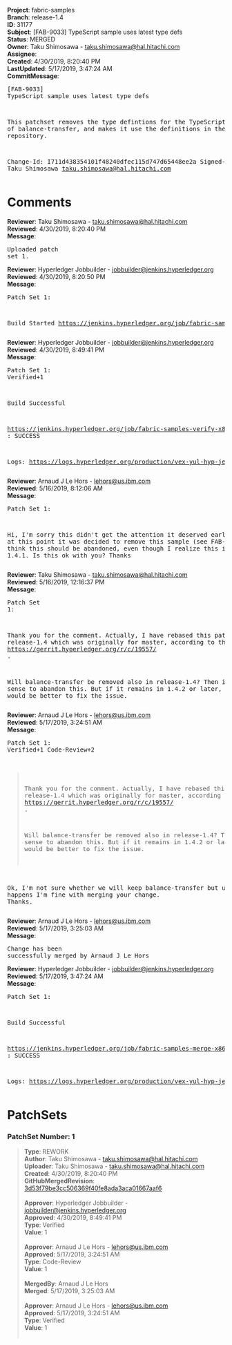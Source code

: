 <strong>Project</strong>: fabric-samples<br><strong>Branch</strong>: release-1.4<br><strong>ID</strong>: 31177<br><strong>Subject</strong>: [FAB-9033] TypeScript sample uses latest type defs<br><strong>Status</strong>: MERGED<br><strong>Owner</strong>: Taku Shimosawa - taku.shimosawa@hal.hitachi.com<br><strong>Assignee</strong>:<br><strong>Created</strong>: 4/30/2019, 8:20:40 PM<br><strong>LastUpdated</strong>: 5/17/2019, 3:47:24 AM<br><strong>CommitMessage</strong>:<br><pre>[FAB-9033] TypeScript sample uses latest type defs

This patchset removes the type defintions for the TypeScript
version of balance-transfer, and makes it use the definitions
in the npm repository.

Change-Id: I711d438354101f48240dfec115d747d65448ee2a
Signed-off-by: Taku Shimosawa <taku.shimosawa@hal.hitachi.com>
</pre><h1>Comments</h1><strong>Reviewer</strong>: Taku Shimosawa - taku.shimosawa@hal.hitachi.com<br><strong>Reviewed</strong>: 4/30/2019, 8:20:40 PM<br><strong>Message</strong>: <pre>Uploaded patch set 1.</pre><strong>Reviewer</strong>: Hyperledger Jobbuilder - jobbuilder@jenkins.hyperledger.org<br><strong>Reviewed</strong>: 4/30/2019, 8:20:50 PM<br><strong>Message</strong>: <pre>Patch Set 1:

Build Started https://jenkins.hyperledger.org/job/fabric-samples-verify-x86_64/246/</pre><strong>Reviewer</strong>: Hyperledger Jobbuilder - jobbuilder@jenkins.hyperledger.org<br><strong>Reviewed</strong>: 4/30/2019, 8:49:41 PM<br><strong>Message</strong>: <pre>Patch Set 1: Verified+1

Build Successful 

https://jenkins.hyperledger.org/job/fabric-samples-verify-x86_64/246/ : SUCCESS

Logs: https://logs.hyperledger.org/production/vex-yul-hyp-jenkins-3/fabric-samples-verify-x86_64/246</pre><strong>Reviewer</strong>: Arnaud J Le Hors - lehors@us.ibm.com<br><strong>Reviewed</strong>: 5/16/2019, 8:12:06 AM<br><strong>Message</strong>: <pre>Patch Set 1:

Hi, I'm sorry this didn't get the attention it deserved earlier but at this point it was decided to remove this sample (see FAB-14784) so I think this should be abandoned, even though I realize this is against 1.4.1. Is this ok with you?
Thanks</pre><strong>Reviewer</strong>: Taku Shimosawa - taku.shimosawa@hal.hitachi.com<br><strong>Reviewed</strong>: 5/16/2019, 12:16:37 PM<br><strong>Message</strong>: <pre>Patch Set 1:

Thank you for the comment. Actually, I have rebased this patch to release-1.4 which was originally for master, according to the comment in https://gerrit.hyperledger.org/r/c/19557/ .

Will balance-transfer be removed also in release-1.4? Then it makes sense to abandon this. But if it remains in 1.4.2 or later, I think it would be better to fix the issue.</pre><strong>Reviewer</strong>: Arnaud J Le Hors - lehors@us.ibm.com<br><strong>Reviewed</strong>: 5/17/2019, 3:24:51 AM<br><strong>Message</strong>: <pre>Patch Set 1: Verified+1 Code-Review+2

> Thank you for the comment. Actually, I have rebased this patch to
 > release-1.4 which was originally for master, according to the
 > comment in https://gerrit.hyperledger.org/r/c/19557/ .
 > 
 > Will balance-transfer be removed also in release-1.4? Then it makes
 > sense to abandon this. But if it remains in 1.4.2 or later, I think
 > it would be better to fix the issue.

Ok, I'm not sure whether we will keep balance-transfer but until that happens I'm fine with merging your change.
Thanks.</pre><strong>Reviewer</strong>: Arnaud J Le Hors - lehors@us.ibm.com<br><strong>Reviewed</strong>: 5/17/2019, 3:25:03 AM<br><strong>Message</strong>: <pre>Change has been successfully merged by Arnaud J Le Hors</pre><strong>Reviewer</strong>: Hyperledger Jobbuilder - jobbuilder@jenkins.hyperledger.org<br><strong>Reviewed</strong>: 5/17/2019, 3:47:24 AM<br><strong>Message</strong>: <pre>Patch Set 1:

Build Successful 

https://jenkins.hyperledger.org/job/fabric-samples-merge-x86_64/58/ : SUCCESS

Logs: https://logs.hyperledger.org/production/vex-yul-hyp-jenkins-3/fabric-samples-merge-x86_64/58</pre><h1>PatchSets</h1><h3>PatchSet Number: 1</h3><blockquote><strong>Type</strong>: REWORK<br><strong>Author</strong>: Taku Shimosawa - taku.shimosawa@hal.hitachi.com<br><strong>Uploader</strong>: Taku Shimosawa - taku.shimosawa@hal.hitachi.com<br><strong>Created</strong>: 4/30/2019, 8:20:40 PM<br><strong>GitHubMergedRevision</strong>: [3d53f79be3cc506369f40fe8ada3aca01667aaf6](https://github.com/hyperledger-gerrit-archive/fabric-samples/commit/3d53f79be3cc506369f40fe8ada3aca01667aaf6)<br><br><strong>Approver</strong>: Hyperledger Jobbuilder - jobbuilder@jenkins.hyperledger.org<br><strong>Approved</strong>: 4/30/2019, 8:49:41 PM<br><strong>Type</strong>: Verified<br><strong>Value</strong>: 1<br><br><strong>Approver</strong>: Arnaud J Le Hors - lehors@us.ibm.com<br><strong>Approved</strong>: 5/17/2019, 3:24:51 AM<br><strong>Type</strong>: Code-Review<br><strong>Value</strong>: 1<br><br><strong>MergedBy</strong>: Arnaud J Le Hors<br><strong>Merged</strong>: 5/17/2019, 3:25:03 AM<br><br><strong>Approver</strong>: Arnaud J Le Hors - lehors@us.ibm.com<br><strong>Approved</strong>: 5/17/2019, 3:24:51 AM<br><strong>Type</strong>: Verified<br><strong>Value</strong>: 1<br><br></blockquote>